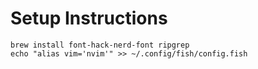 # Setup Instructions

```
brew install font-hack-nerd-font ripgrep
echo "alias vim='nvim'" >> ~/.config/fish/config.fish
```

